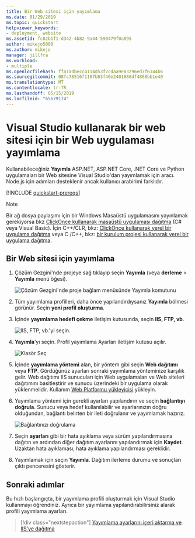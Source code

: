 ```yaml
---
title: Bir Web sitesi için yayımlama
ms.date: 01/29/2019
ms.topic: quickstart
helpviewer_keywords:
- deployment, website
ms.assetid: fc82b1f1-d342-4b82-9a44-590479f0a895
author: mikejo5000
ms.author: mikejo
manager: jillfra
ms.workload:
- multiple
ms.openlocfilehash: ffa1adbecc4114d53f2cdaa9e03296ed7f6144b6
ms.sourcegitcommit: 08fc78516f1107b83f46e2401888df4868bb1e40
ms.translationtype: MT
ms.contentlocale: tr-TR
ms.lasthandoff: 05/15/2019
ms.locfileid: "65679174"
---
```

# <a name="publish-a-web-app-to-a-web-site-using-visual-studio"></a>Visual Studio kullanarak bir web sitesi için bir Web uygulaması yayımlama

Kullanabileceğiniz **Yayımla** ASP.NET, ASP.NET Core, .NET Core ve Python uygulamaları bir Web sitesine Visual Studio'dan yayımlamak için aracı. Node.js için adımları desteklenir ancak kullanıcı arabirimi farklıdır.

[!INCLUDE [quickstart-prereqs](includes/quickstart-prereqs.md)]

> [!NOTE]
> Bir ağ dosya paylaşımı için bir Windows Masaüstü uygulamasını yayınlamak gerekiyorsa bkz [ClickOnce kullanarak masaüstü uygulaması dağıtma](how-to-publish-a-clickonce-application-using-the-publish-wizard.md) (C# veya Visual Basic). İçin C++/CLR, bkz: [ClickOnce kullanarak yerel bir uygulama dağıtma](/cpp/ide/clickonce-deployment-for-visual-cpp-applications) veya C /C++, bkz: [bir kurulum projesi kullanarak yerel bir uygulama dağıtma](/cpp/ide/walkthrough-deploying-a-visual-cpp-application-by-using-a-setup-project).

## <a name="publish-to-a-web-site"></a>Bir Web sitesi için yayımlama

1. Çözüm Gezgini'nde projeye sağ tıklayıp seçin **Yayımla** (veya **derleme** > **Yayımla** menü öğesi).

    ![Çözüm Gezgini'nde proje bağlam menüsünde Yayımla komutunu](../deployment/media/quickstart-publish.png "seçin yayımlama")

1. Tüm yayımlama profilleri, daha önce yapılandırdıysanız **Yayımla** bölmesi görünür. Seçin **yeni profil oluşturma**.

1. İçinde **yayımlama hedefi çekme** iletişim kutusunda, seçin **IIS, FTP, vb**.

    ![IIS, FTP, vb.'yi seçin.](../deployment/media/quickstart-publish-iis-ftp.png "seçin IIS, FTP, vb..")

1. **Yayımla**’yı seçin. Profil yayımlama Ayarları iletişim kutusu açılır.

    ![Klasör Seç](../deployment/media/quickstart-publish-settings-web.png "klasörü seçin")

1. İçinde **yayımlama yöntemi** alan, bir yöntem gibi seçin **Web dağıtımı** veya **FTP**. Gördüğünüz ayarları sonraki yayımlama yönteminize karşılık gelir. Web dağıtımı IIS sunucuları için Web uygulamaları ve Web siteleri dağıtımını basitleştirir ve sunucu üzerindeki bir uygulama olarak yüklenmelidir. Kullanım [Web Platformu yükleyicisi](https://www.microsoft.com/web/downloads/platform.aspx) yükleyin.

1. Yayımlama yöntemi için gerekli ayarları yapılandırın ve seçin **bağlantıyı doğrula**. Sunucu veya hedef kullanılabilir ve ayarlarınızın doğru olduğundan, bağlantı belirten bir ileti doğrulanır ve yayımlamak hazırız.

    ![Bağlantınızı doğrulama](../deployment/media/quickstart-publish-web-deploy.png "bağlantınızı doğrulama")

1. Seçin **ayarları** gibi bir hata ayıklama veya sürüm yapılandırmasına dağıtın ve ardından diğer dağıtım ayarlarını yapılandırmak için **Kaydet**. Uzaktan hata ayıklaması, hata ayıklama yapılandırması gereklidir.

1. Yayımlamak için seçin **Yayımla**. Dağıtım ilerleme durumu ve sonuçları çıktı penceresini gösterir.

## <a name="next-steps"></a>Sonraki adımlar

Bu hızlı başlangıçta, bir yayımlama profili oluşturmak için Visual Studio kullanmayı öğrendiniz. Ayrıca bir yayımlama yapılandırabilirsiniz alarak profili yayımlama ayarları.

> [!div class="nextstepaction"]
> [Yayımlama ayarlarını içeri aktarma ve IIS’ye dağıtma](tutorial-import-publish-settings-iis.md)
